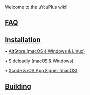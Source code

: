 Welcome to the uYouPlus wiki!

## [FAQ](FAQ)

## [Installation](Installation)
• [AltStore (macOS & Windows & Linux)](AltStore-(macOS-&-Windows))

• [Sideloadly (macOS & Windows)](Sideloadly-(macOS-&-Windows))

• [Xcode & iOS App Signer (macOS)](https://github.com/qnblackcat/uYouPlus/wiki/Xcode-&-iOS-App-Signer-(macOS))

## [Building](Building)
